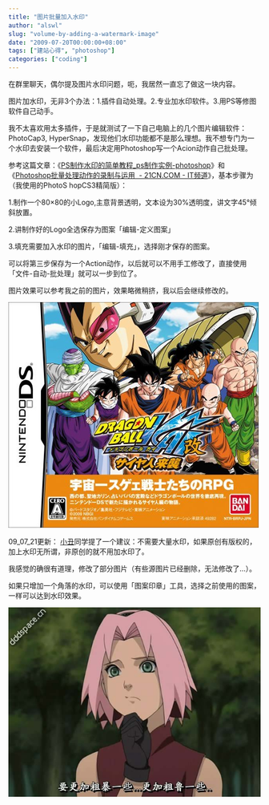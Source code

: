 ```yaml
---
title: "图片批量加入水印"
author: "alswl"
slug: "volume-by-adding-a-watermark-image"
date: "2009-07-20T00:00:00+08:00"
tags: ["建站心得", "photoshop"]
categories: ["coding"]
---
```


在群里聊天，偶尔提及图片水印问题，呃，我居然一直忘了做这一块内容。

图片加水印，无非3个办法：1.插件自动处理。2.专业加水印软件。3.用PS等修图软件自己动手。

我不太喜欢用太多插件，于是就测试了一下自己电脑上的几个图片编辑软件：PhotoCap3,
HyperSnap，发现他们水印功能都不是那么理想。我不想专门为一个水印去安装一个软件，最后决定用Photoshop写一个Acion动作自己批处理。

参考这篇文章：《[PS制作水印的简单教程_ps制作实例-photoshop](http://www.16xx8.com/photoshop/zhizuoshili/photoshop-4274.html)》和《[Photoshop批量处理动作的录制与运用  - 21CN.COM - IT频道](http://it.21cn.com/software/pingmian/adobe/2006/01/19/2441838.shtml)》，基本步骤为（我使用的PhotoS
hopCS3精简版）：

1.制作一个80×80的小Logo,主意背景透明，文本设为30%透明度，讲文字45°倾斜放置。

2.讲制作好的Logo全选保存为图案「编辑-定义图案」

3.填充需要加入水印的图片，「编辑-填充」，选择刚才保存的图案。

可以将第三步保存为一个Action动作，以后就可以不用手工修改了，直接使用「文件-自动-批处理」就可以一步到位了。

图片效果可以参考我之前的图片，效果略微稍挤，我以后会继续修改的。

![龙珠·改](../../static/images/upload_dropbox/200906/2009050421141455.jpg)

09_07_21更新： [小丑](http://loli-ta.com/)同学提了一个建议：不需要大量水印，如果原创有版权的，加上水印无所谓，非原创的就不用加水印了。

我感觉的确很有道理，修改了部分图片（有些源图片已经删除，无法修改了…）。

如果只增加一个角落的水印，可以使用「图案印章」工具，选择之前使用的图案，一样可以达到水印效果。

![naruto_xiaoyin_cubao](../../static/images/upload_dropbox/200907/snapshot20090720180858.jpg)

